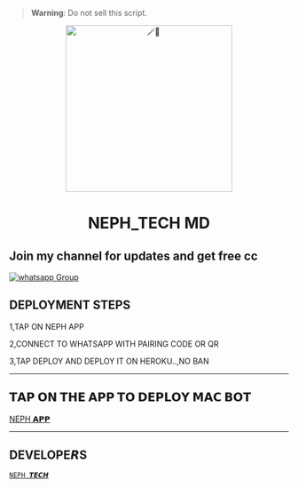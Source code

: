 

> **Warning**: Do not sell this script.

<center>

<img alt=🪄🍪 height="300" src="https://www.bing.com/images/create/create-a-3d-stylish-text-22powered-by-nephtech222c-a/1-6654872cd3e3476fbbbb8ccf0e02ee91?id=gw%2bSOGuKzl0XKYAj2uyGYw%3d%3d&view=detailv2&idpp=genimg&thId=OIG2.P_b9M6qrcMtf6KsbmXQj&FORM=GCRIDP&mode=overlay.jpg">

</center>

<h1 align="center">NEPH_TECH MD</h1>
 
## Join my channel for updates and get free cc
<a href="https://whatsapp.com/channel/0029VaWGyGVJZg48vgpHBa31" target="_blank">
    <img alt="whatsapp Group" src="https://img.shields.io/badge/ Whatsapp Support Channel -25D366?style=for-the-badge&logo=whatsapp&logoColor=white" />
  </a>
</p> 

## DEPLOYMENT STEPS
1,TAP ON NEPH APP



2,CONNECT TO WHATSAPP WITH PAIRING CODE OR QR




3,TAP DEPLOY AND DEPLOY IT ON HEROKU..,NO BAN

 <hr>

## 𝗧𝗔𝗣 𝗢𝗡 𝗧𝗛𝗘 𝗔𝗣𝗣 𝗧𝗢 𝗗𝗘𝗣𝗟𝗢𝗬 𝗠𝗔𝗖 𝗕𝗢𝗧
  
[NEPH 𝗔𝗣𝗣](https://mac-scanner-d82e01b36359.herokuapp.com/)


 <hr>
 
## DEVELOPE𝙍S
[`NEPH 𝙏𝙀𝘾𝙃`](https://wa.me/263715078074)






